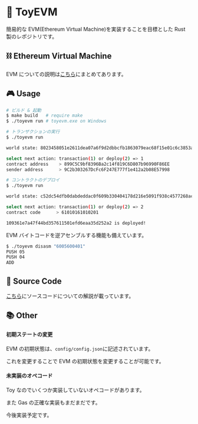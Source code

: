 # 🚗 ToyEVM

簡易的な EVM(Ethereum Virtual Machine)を実装することを目標とした Rust 製のレポジトリです。

## ⛓ Ethereum Virtual Machine

EVM についての説明は[こちら](./guide.md)にまとめてあります。

## 🎮 Usage

```sh
# ビルド & 起動
$ make build   # require make
$ ./toyevm run # toyevm.exe on Windows

# トランザクションの実行
$ ./toyevm run

world state: 8023458051e2611dea07a6f9d2dbbcfb1863079eac68f15e01c6c3853aeaec3c

select next action: transaction(1) or deploy(2) => 1
contract address    > 899C5C9bf8396Ba2c14f819C6D807b96990F86EE
sender address      > 9C2b303267DcFc6F247E777f1e412a2b08E57998

# コントラクトのデプロイ
$ ./toyevm run

world state: c52dc54dfb0dabdeddac0f609b330404178d216e5091f938c4577268ac21027e

select next action: transaction(1) or deploy(2) => 2
contract code      > 61010161010201

109361e7a47f44bd357611501efd6eaa35d252a2 is deployed!
```

EVM バイトコードを逆アセンブルする機能も備えています。

```sh
$ ./toyevm disasm "6005600401"
PUSH 05
PUSH 04
ADD
```

## 📄 Source Code

[こちら](./code.md)にソースコードについての解説が載っています。

## 📚 Other

#### 初期ステートの変更

EVM の初期状態は、`config/config.json`に記述されています。

これを変更することで EVM の初期状態を変更することが可能です。

#### 未実装のオペコード

Toy なのでいくつか実装していないオペコードがあります。

また Gas の正確な実装もまだまだです。

今後実装予定です。

